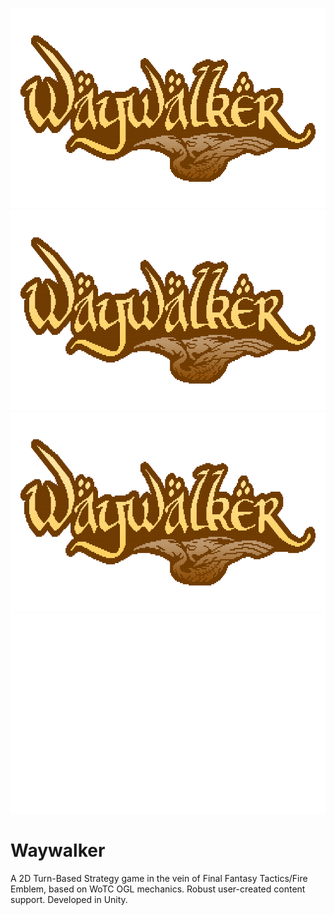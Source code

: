<p align="center">
  <img width="640px" height="320px" src="logo_shine.gif">
  <img width="640px" height="320px" src="logo_big.gif">
  <img width="640px" height="320px" src="logo_lorg.gif">

  <img src="header.svg" width="640px" height="320px">
</p>

# Waywalker
A 2D Turn-Based Strategy game in the vein of Final Fantasy Tactics/Fire Emblem, based on WoTC OGL mechanics. Robust user-created content support. Developed in Unity.
